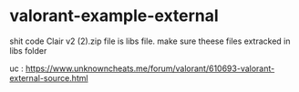 # valorant-example-external
shit code
Clair v2 (2).zip file is libs file. make sure theese files extracked in libs folder

uc : https://www.unknowncheats.me/forum/valorant/610693-valorant-external-source.html
